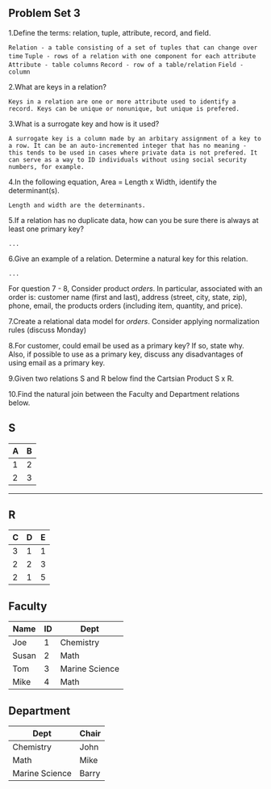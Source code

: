 ## Problem Set 3 

1.Define the terms: relation, tuple, attribute, record, and field.

`Relation - a table consisting of a set of tuples that can change over time`
`Tuple - rows of a relation with one component for each attribute`
`Attribute - table columns`
`Record - row of a table/relation`
`Field - column`

2.What are keys in a relation?

`Keys in a relation are one or more attribute used to identify a record. Keys can be unique or nonunique, but unique is prefered.`

3.What is a surrogate key and how is it used?

`A surrogate key is a column made by an arbitary assignment of a key to a row. It can be an auto-incremented integer that has no meaning - this tends to be used in cases where private data is not prefered. It can serve as a way to ID individuals without using social security numbers, for example.`

4.In the following equation, Area = Length x Width, identify the determinant(s).

`Length and width are the determinants.`

5.If a relation has no duplicate data, how can you be sure there is always at least one primary key?

`...`

6.Give an example of a relation.  Determine a natural key for this relation.

`...`

  For question 7 - 8, Consider product *orders*.  In particular, associated with an order is: customer name (first and last), address (street, city, state, zip), phone, email, the products orders (including item, quantity, and price).  

7.Create a relational data model for *orders*.  Consider applying normalization rules (discuss Monday)

8.For customer, could email be used as a primary key?  If so, state why.  Also, if possible to use as a primary key, discuss any disadvantages of using email as a primary key.

9.Given two relations S and R below find the Cartsian Product S x R. 

10.Find the natural join between the Faculty and Department relations below.



S
--------------
| A | B |
|---|---|
| 1 | 2 |
| 2 | 3 |
---------

R
------------
| C | D | E |
|---|---|---|
| 3 | 1 | 1 |
| 2 | 2 | 3 |
| 2 | 1 | 5 |



Faculty
--------------
| Name | ID | Dept |
|-------|----|----------------|
| Joe | 1 | Chemistry |
| Susan | 2 | Math |
| Tom | 3 | Marine Science |
| Mike | 4 | Math |


Department
------------
| Dept | Chair  |
|---|---|
| Chemistry | John |
| Math | Mike |
| Marine Science | Barry |
